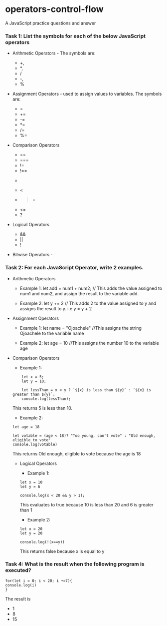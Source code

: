 # operators-control-flow

A JavaScript practice questions and answer

### Task 1: List the symbols for each of the below JavaScript operators

- Arithmetic Operators - The symbols are:
  - +,
  - *,
  - /
  - -,
  - %

- Assignment Operators - used to assign values to variables. The symbols are:

  - =
  - +=
  - -=
  - *=
  - /=
  - %=

- Comparison Operators

  - ==
  - ===
  - !=
  - !==
  - >
  - <
  - >=
  - <=
  - ?

- Logical Operators

  - &&
  - ||
  - !

- Bitwise Operators -

### Task 2: For each JavaScript Operator, write 2 examples.

- Arithmetic Operators
  - Example 1: 
    let add = num1 + num2; // This adds the value assigned to num1 and num2, and assign the result to the variable add.

  - Example 2: 
    let y += 2 // This adds 2 to the value assigned to y and assigns the result to y. i.e y = y + 2

- Assignment Operators
  - Example 1: 
    let name = "Ojoachele" //This assigns the string Ojoachele to the variable name

  - Example 2: 
    let age = 10 //This assigns the number 10 to the variable age

- Comparison Operators
    - Example 1:
  ``` 
      let x = 5;
      let y = 10;
      
      let lessThan = x < y ? `${x} is less than ${y}` : `${x} is greater than ${y}`;
      console.log(lessThan);
  ```
  This returns 5 is less than 10.
  
     - Example 2:
  ```
  let age = 18
  
  let votable = (age < 18)? "Too young, can't vote" : "Old enough, eligible to vote"
  console.log(votable)
  
  ```
  This returns Old enough, eligible to vote because the age is 18
  
  - Logical Operators 
    - Example 1:
    ```
    let x = 10
    let y = 6
    
    console.log(x < 20 && y > 1);
    ```
    This evaluates to true because 10 is less than 20 and 6 is greater than 1
    
    - Example 2: 
    ```
    let x = 20
    let y = 20
    
    console.log(!(x==y))
    ```
    This returns false because x is equal to y
    
### Task 4: What is the result when the following program is executed?
```
for(let i = 0; i < 20; i +=7){
console.log(i)
}
```
The result is 
- 1
- 8
- 15
